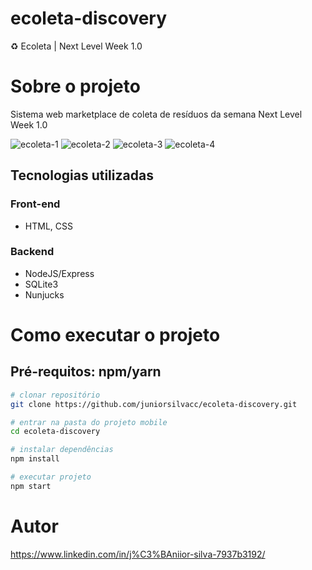 # ecoleta-discovery
♻ Ecoleta | Next Level Week 1.0

# Sobre o projeto
Sistema web marketplace de coleta de resíduos da semana Next Level Week 1.0

![ecoleta-1](https://user-images.githubusercontent.com/43589505/126872679-5af4f399-3f85-460c-afd9-c8ffb6fa29ca.png)
![ecoleta-2](https://user-images.githubusercontent.com/43589505/126872680-f0ad7f7a-da81-4d17-90ee-061cbcfbfbcd.png)
![ecoleta-3](https://user-images.githubusercontent.com/43589505/126872682-83e15acd-0eb2-4ef6-97a6-71865f9f56cd.png)
![ecoleta-4](https://user-images.githubusercontent.com/43589505/126872683-73552459-1424-4ec3-a724-137c316f1dc8.png)

## Tecnologias utilizadas
### Front-end
  - HTML, CSS
### Backend
  - NodeJS/Express
  - SQLite3
  - Nunjucks

# Como executar o projeto

## Pré-requitos: npm/yarn 

```bash
# clonar repositório  
git clone https://github.com/juniorsilvacc/ecoleta-discovery.git

# entrar na pasta do projeto mobile
cd ecoleta-discovery

# instalar dependências
npm install

# executar projeto
npm start
```

# Autor

https://www.linkedin.com/in/j%C3%BAniior-silva-7937b3192/

